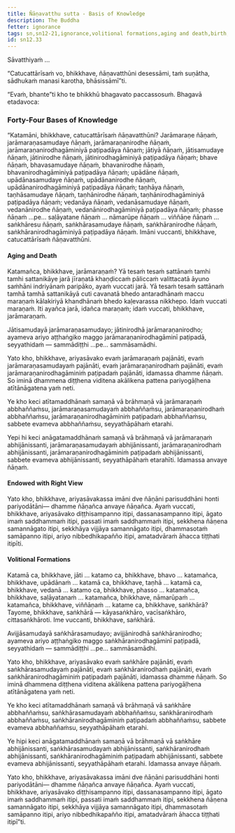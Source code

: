 ```yaml
---
title: Ñāṇavatthu sutta - Basis of Knowledge
description: The Buddha 
fetter: ignorance
tags: sn,sn12-21,ignorance,volitional formations,aging and death,birth,right view,four noble truths
id: sn12.33
---
```


Sāvatthiyaṁ …

“Catucattārīsaṁ vo, bhikkhave, ñāṇavatthūni desessāmi, taṁ suṇātha, sādhukaṁ manasi karotha, bhāsissāmī”ti.

“Evaṁ, bhante”ti kho te bhikkhū bhagavato paccassosuṁ. Bhagavā etadavoca:

### Forty-Four Bases of Knowledge

“Katamāni, bhikkhave, catucattārīsaṁ ñāṇavatthūni? Jarāmaraṇe ñāṇaṁ, jarāmaraṇasamudaye ñāṇaṁ, jarāmaraṇanirodhe ñāṇaṁ, jarāmaraṇanirodhagāminiyā paṭipadāya ñāṇaṁ; jātiyā ñāṇaṁ, jātisamudaye ñāṇaṁ, jātinirodhe ñāṇaṁ, jātinirodhagāminiyā paṭipadāya ñāṇaṁ; bhave ñāṇaṁ, bhavasamudaye ñāṇaṁ, bhavanirodhe ñāṇaṁ, bhavanirodhagāminiyā paṭipadāya ñāṇaṁ; upādāne ñāṇaṁ, upādānasamudaye ñāṇaṁ, upādānanirodhe ñāṇaṁ, upādānanirodhagāminiyā paṭipadāya ñāṇaṁ; taṇhāya ñāṇaṁ, taṇhāsamudaye ñāṇaṁ, taṇhānirodhe ñāṇaṁ, taṇhānirodhagāminiyā paṭipadāya ñāṇaṁ; vedanāya ñāṇaṁ, vedanāsamudaye ñāṇaṁ, vedanānirodhe ñāṇaṁ, vedanānirodhagāminiyā paṭipadāya ñāṇaṁ; phasse ñāṇaṁ …pe… saḷāyatane ñāṇaṁ … nāmarūpe ñāṇaṁ … viññāṇe ñāṇaṁ … saṅkhāresu ñāṇaṁ, saṅkhārasamudaye ñāṇaṁ, saṅkhāranirodhe ñāṇaṁ, saṅkhāranirodhagāminiyā paṭipadāya ñāṇaṁ. Imāni vuccanti, bhikkhave, catucattārīsaṁ ñāṇavatthūni.

#### Aging and Death

Katamañca, bhikkhave, jarāmaraṇaṁ? Yā tesaṁ tesaṁ sattānaṁ tamhi tamhi sattanikāye jarā jīraṇatā khaṇḍiccaṁ pāliccaṁ valittacatā āyuno saṁhāni indriyānaṁ paripāko, ayaṁ vuccati jarā. Yā tesaṁ tesaṁ sattānaṁ tamhā tamhā sattanikāyā cuti cavanatā bhedo antaradhānaṁ maccu maraṇaṁ kālakiriyā khandhānaṁ bhedo kaḷevarassa nikkhepo. Idaṁ vuccati maraṇaṁ. Iti ayañca jarā, idañca maraṇaṁ; idaṁ vuccati, bhikkhave, jarāmaraṇaṁ.

Jātisamudayā jarāmaraṇasamudayo; jātinirodhā jarāmaraṇanirodho; ayameva ariyo aṭṭhaṅgiko maggo jarāmaraṇanirodhagāminī paṭipadā, seyyathidaṁ — sammādiṭṭhi …pe… sammāsamādhi.

Yato kho, bhikkhave, ariyasāvako evaṁ jarāmaraṇaṁ pajānāti, evaṁ jarāmaraṇasamudayaṁ pajānāti, evaṁ jarāmaraṇanirodhaṁ pajānāti, evaṁ jarāmaraṇanirodhagāminiṁ paṭipadaṁ pajānāti, idamassa dhamme ñāṇaṁ. So iminā dhammena diṭṭhena viditena akālikena pattena pariyogāḷhena atītānāgatena yaṁ neti.

Ye kho keci atītamaddhānaṁ samaṇā vā brāhmaṇā vā jarāmaraṇaṁ abbhaññaṁsu, jarāmaraṇasamudayaṁ abbhaññaṁsu, jarāmaraṇanirodhaṁ abbhaññaṁsu, jarāmaraṇanirodhagāminiṁ paṭipadaṁ abbhaññaṁsu, sabbete evameva abbhaññaṁsu, seyyathāpāhaṁ etarahi.

Yepi hi keci anāgatamaddhānaṁ samaṇā vā brāhmaṇā vā jarāmaraṇaṁ abhijānissanti, jarāmaraṇasamudayaṁ abhijānissanti, jarāmaraṇanirodhaṁ abhijānissanti, jarāmaraṇanirodhagāminiṁ paṭipadaṁ abhijānissanti, sabbete evameva abhijānissanti, seyyathāpāhaṁ etarahīti. Idamassa anvaye ñāṇaṁ.

#### Endowed with Right View

Yato kho, bhikkhave, ariyasāvakassa imāni dve ñāṇāni parisuddhāni honti pariyodātāni— dhamme ñāṇañca anvaye ñāṇañca. Ayaṁ vuccati, bhikkhave, ariyasāvako diṭṭhisampanno itipi, dassanasampanno itipi, āgato imaṁ saddhammaṁ itipi, passati imaṁ saddhammaṁ itipi, sekkhena ñāṇena samannāgato itipi, sekkhāya vijjāya samannāgato itipi, dhammasotaṁ samāpanno itipi, ariyo nibbedhikapañño itipi, amatadvāraṁ āhacca tiṭṭhati itipīti.

#### Volitional Formations

Katamā ca, bhikkhave, jāti … katamo ca, bhikkhave, bhavo … katamañca, bhikkhave, upādānaṁ … katamā ca, bhikkhave, taṇhā … katamā ca, bhikkhave, vedanā … katamo ca, bhikkhave, phasso … katamañca, bhikkhave, saḷāyatanaṁ … katamañca, bhikkhave, nāmarūpaṁ … katamañca, bhikkhave, viññāṇaṁ … katame ca, bhikkhave, saṅkhārā? Tayome, bhikkhave, saṅkhārā — kāyasaṅkhāro, vacīsaṅkhāro, cittasaṅkhāroti. Ime vuccanti, bhikkhave, saṅkhārā.

Avijjāsamudayā saṅkhārasamudayo; avijjānirodhā saṅkhāranirodho; ayameva ariyo aṭṭhaṅgiko maggo saṅkhāranirodhagāminī paṭipadā, seyyathidaṁ — sammādiṭṭhi …pe… sammāsamādhi.

Yato kho, bhikkhave, ariyasāvako evaṁ saṅkhāre pajānāti, evaṁ saṅkhārasamudayaṁ pajānāti, evaṁ saṅkhāranirodhaṁ pajānāti, evaṁ saṅkhāranirodhagāminiṁ paṭipadaṁ pajānāti, idamassa dhamme ñāṇaṁ. So iminā dhammena diṭṭhena viditena akālikena pattena pariyogāḷhena atītānāgatena yaṁ neti.

Ye kho keci atītamaddhānaṁ samaṇā vā brāhmaṇā vā saṅkhāre abbhaññaṁsu, saṅkhārasamudayaṁ abbhaññaṁsu, saṅkhāranirodhaṁ abbhaññaṁsu, saṅkhāranirodhagāminiṁ paṭipadaṁ abbhaññaṁsu, sabbete evameva abbhaññaṁsu, seyyathāpāhaṁ etarahi.

Ye hipi keci anāgatamaddhānaṁ samaṇā vā brāhmaṇā vā saṅkhāre abhijānissanti, saṅkhārasamudayaṁ abhijānissanti, saṅkhāranirodhaṁ abhijānissanti, saṅkhāranirodhagāminiṁ paṭipadaṁ abhijānissanti, sabbete evameva abhijānissanti, seyyathāpāhaṁ etarahi. Idamassa anvaye ñāṇaṁ.

Yato kho, bhikkhave, ariyasāvakassa imāni dve ñāṇāni parisuddhāni honti pariyodātāni— dhamme ñāṇañca anvaye ñāṇañca. Ayaṁ vuccati, bhikkhave, ariyasāvako diṭṭhisampanno itipi, dassanasampanno itipi, āgato imaṁ saddhammaṁ itipi, passati imaṁ saddhammaṁ itipi, sekkhena ñāṇena samannāgato itipi, sekkhāya vijjāya samannāgato itipi, dhammasotaṁ samāpanno itipi, ariyo nibbedhikapañño itipi, amatadvāraṁ āhacca tiṭṭhati itipī”ti.
